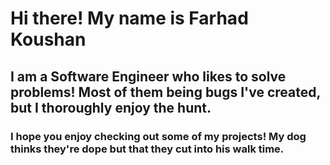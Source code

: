 # Hi there! My name is Farhad Koushan

## I am a Software Engineer who likes to solve problems! Most of them being bugs I've created, but I thoroughly enjoy the hunt.

### I hope you enjoy checking out some of my projects! My dog thinks they're dope but that they cut into his walk time.


<!-- 
**FarhadK2022/FarhadK2022** is a ✨ _special_ ✨ repository because its `README.md` (this file) appears on your GitHub profile.

Here are some ideas to get you started:

- 🔭 I’m currently working on ...
- 🌱 I’m currently learning ...
- 👯 I’m looking to collaborate on ...
- 🤔 I’m looking for help with ...
- 💬 Ask me about ...
- 📫 How to reach me: ...
- 😄 Pronouns: ...
- ⚡ Fun fact: ...
-->
